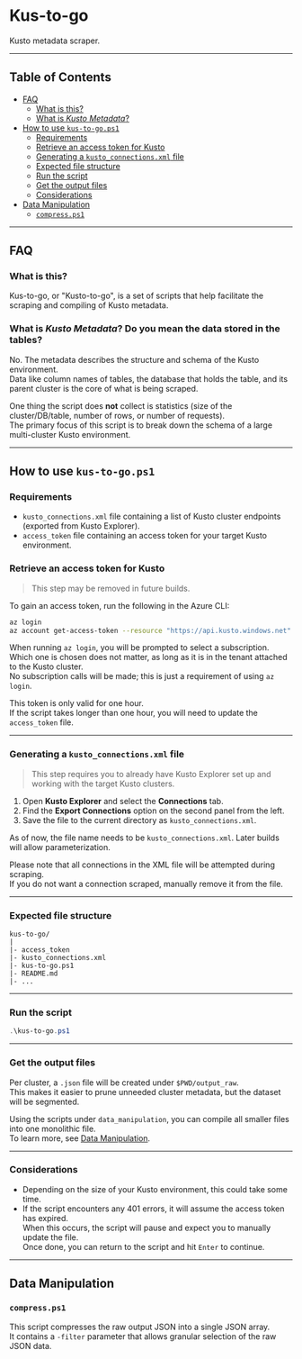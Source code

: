# Kus-to-go

Kusto metadata scraper.

---

## Table of Contents

- [FAQ](#faq)  
  - [What is this?](#what-is-this)  
  - [What is *Kusto Metadata*?](#what-is-kusto-metadata-do-you-mean-the-data-stored-in-the-tables)  
- [How to use `kus-to-go.ps1`](#how-to-use-kus-to-gops1)  
  - [Requirements](#requirements)  
  - [Retrieve an access token for Kusto](#retrieve-an-access-token-for-kusto)  
  - [Generating a `kusto_connections.xml` file](#generating-a-kusto_connectionsxml-file)  
  - [Expected file structure](#expected-file-structure)  
  - [Run the script](#run-the-script)  
  - [Get the output files](#get-the-output-files)  
  - [Considerations](#considerations)  
- [Data Manipulation](#data-manipulation)  
  - [`compress.ps1`](#compressps1)  

---

## FAQ

### What is this?

Kus-to-go, or "Kusto-to-go", is a set of scripts that help facilitate the scraping and compiling of Kusto metadata.

### What is *Kusto Metadata*? Do you mean the data stored in the tables?

No. The metadata describes the structure and schema of the Kusto environment.  
Data like column names of tables, the database that holds the table, and its parent cluster is the core of what is being scraped.  

One thing the script does **not** collect is statistics (size of the cluster/DB/table, number of rows, or number of requests).  
The primary focus of this script is to break down the schema of a large multi-cluster Kusto environment.

---

## How to use `kus-to-go.ps1`

### Requirements

- `kusto_connections.xml` file containing a list of Kusto cluster endpoints (exported from Kusto Explorer).  
- `access_token` file containing an access token for your target Kusto environment.

### Retrieve an access token for Kusto

> This step may be removed in future builds.

To gain an access token, run the following in the Azure CLI:

```bash
az login
az account get-access-token --resource "https://api.kusto.windows.net" --query "accessToken"
```

When running `az login`, you will be prompted to select a subscription.  
Which one is chosen does not matter, as long as it is in the tenant attached to the Kusto cluster.  
No subscription calls will be made; this is just a requirement of using `az login`.

This token is only valid for one hour.  
If the script takes longer than one hour, you will need to update the `access_token` file.

---

### Generating a `kusto_connections.xml` file

> This step requires you to already have Kusto Explorer set up and working with the target Kusto clusters.

1. Open **Kusto Explorer** and select the **Connections** tab.  
2. Find the **Export Connections** option on the second panel from the left.  
3. Save the file to the current directory as `kusto_connections.xml`.  

As of now, the file name needs to be `kusto_connections.xml`. Later builds will allow parameterization.  

Please note that all connections in the XML file will be attempted during scraping.  
If you do not want a connection scraped, manually remove it from the file.

---

### Expected file structure

```text
kus-to-go/
|
|- access_token
|- kusto_connections.xml
|- kus-to-go.ps1
|- README.md
|- ...
```

---

### Run the script

```powershell
.\kus-to-go.ps1
```

---

### Get the output files

Per cluster, a `.json` file will be created under `$PWD/output_raw`.  
This makes it easier to prune unneeded cluster metadata, but the dataset will be segmented.  

Using the scripts under `data_manipulation`, you can compile all smaller files into one monolithic file.  
To learn more, see [Data Manipulation](#data-manipulation).

---

### Considerations

- Depending on the size of your Kusto environment, this could take some time.  
- If the script encounters any 401 errors, it will assume the access token has expired.  
  When this occurs, the script will pause and expect you to manually update the file.  
  Once done, you can return to the script and hit `Enter` to continue.

---

## Data Manipulation

### `compress.ps1`

This script compresses the raw output JSON into a single JSON array.  
It contains a `-filter` parameter that allows granular selection of the raw JSON data.
